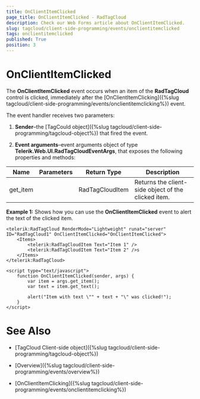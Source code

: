 ```yaml
---
title: OnClientItemClicked
page_title: OnClientItemClicked - RadTagCloud
description: Check our Web Forms article about OnClientItemClicked.
slug: tagcloud/client-side-programming/events/onclientitemclicked
tags: onclientitemclicked
published: True
position: 3
---
```


# OnClientItemClicked



The **OnClientItemClicked** event occurs when an item of the **RadTagCloud** control is clicked, immediately after the [OnClientItemClicking]({%slug tagcloud/client-side-programming/events/onclientitemclicking%}) event.

The event handler receives two parameters:

1. **Sender**–the [TagCould object]({%slug tagcloud/client-side-programming/tagcloud-object%}) that fired the event.

1. **Event arguments**–event arguments object of type **Telerik.Web.UI.RadTagCloudEventArgs**, that exposes the following properties and methods:


| Name | Parameters | Return Type | Description |
| ------ | ------ | ------ | ------ |
|get_item||RadTagCloudItem|Returns the client-side object of the clicked item.|

**Example 1:** Shows how you can use the **OnClientItemClicked** event to alert the text of the clicked item.

````ASP.NET
<telerik:RadTagCloud RenderMode="Lightweight" runat="server" ID="RadTagCloud1" OnClientItemClicked="OnClientItemClicked">
	<Items>
		<telerik:RadTagCloudItem Text="Item 1" />
		<telerik:RadTagCloudItem Text="Item 2" />s
	</Items>
</telerik:RadTagCloud>

<script type="text/javascript">
	function OnClientItemClicked(sender, args) {
		var item = args.get_item();
		var text = item.get_text();

		alert("Item with text \"" + text + "\" was clicked!");
	}
</script>
````



# See Also

 * [TagCloud Client-side object]({%slug tagcloud/client-side-programming/tagcloud-object%})

 * [Overview]({%slug tagcloud/client-side-programming/events/overview%})

 * [OnClientItemClicking]({%slug tagcloud/client-side-programming/events/onclientitemclicking%})
